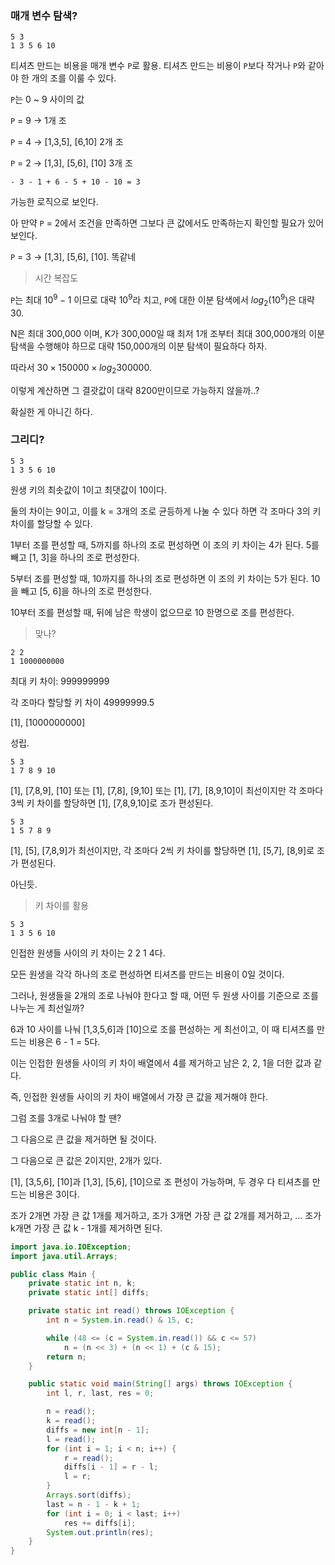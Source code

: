 ### 매개 변수 탐색?

```
5 3
1 3 5 6 10
```

티셔츠 만드는 비용을 매개 변수 `P`로 활용. 티셔츠 만드는 비용이 `P`보다 작거나 `P`와 같아야 한 개의 조를 이룰 수 있다.

`P`는 0 ~ 9 사이의 값

`P` = 9 → 1개 조

`P` = 4 → [1,3,5], [6,10] 2개 조

`P` = 2 → [1,3], [5,6], [10] 3개 조

    - 3 - 1 + 6 - 5 + 10 - 10 = 3

가능한 로직으로 보인다.

아 만약 `P` = 2에서 조건을 만족하면 그보다 큰 값에서도 만족하는지 확인할 필요가 있어 보인다.

`P` = 3 → [1,3], [5,6], [10]. 똑같네

> 시간 복잡도

`P`는 최대 $10^9 - 1$ 이므로 대략 $10^9$라 치고, `P`에 대한 이분 탐색에서 $log_2(10^9)$은 대략 30.

N은 최대 300,000 이며, K가 300,000일 때 최저 1개 조부터 최대 300,000개의 이분 탐색을 수행해야 하므로 대략 150,000개의 이분 탐색이 필요하다 하자.

따라서 $30 × 150000 × log_2{300000}$.

이렇게 계산하면 그 결괏값이 대략 8200만이므로 가능하지 않을까..?

확실한 게 아니긴 하다.

### 그리디?

```
5 3
1 3 5 6 10
```

원생 키의 최솟값이 1이고 최댓값이 10이다.

둘의 차이는 9이고, 이를 k = 3개의 조로 균등하게 나눌 수 있다 하면 각 조마다 3의 키 차이를 할당할 수 있다.

1부터 조를 편성할 때, 5까지를 하나의 조로 편성하면 이 조의 키 차이는 4가 된다. 5를 빼고 [1, 3]을 하나의 조로 편성한다.

5부터 조를 편성할 때, 10까지를 하나의 조로 편성하면 이 조의 키 차이는 5가 된다. 10을 빼고 [5, 6]을 하나의 조로 편성한다.

10부터 조를 편성할 때, 뒤에 남은 학생이 없으므로 10 한명으로 조를 편성한다.

> 맞나?

```
2 2
1 1000000000
```

최대 키 차이: 999999999

각 조마다 할당할 키 차이 49999999.5

[1], [1000000000]

성립.

```
5 3
1 7 8 9 10
```

[1], [7,8,9], [10] 또는 [1], [7,8], [9,10] 또는 [1], [7], [8,9,10]이 최선이지만 각 조마다 3씩 키 차이를 할당하면 [1], [7,8,9,10]로 조가 편성된다.

```
5 3
1 5 7 8 9
```

[1], [5], [7,8,9]가 최선이지만, 각 조마다 2씩 키 차이를 할당하면 [1], [5,7], [8,9]로 조가 편성된다.

아닌듯.

> 키 차이를 활용

```
5 3
1 3 5 6 10
```

인접한 원생들 사이의 키 차이는 2 2 1 4다.

모든 원생을 각각 하나의 조로 편성하면 티셔츠를 만드는 비용이 0일 것이다.

그러나, 원생들을 2개의 조로 나눠야 한다고 할 때, 어떤 두 원생 사이를 기준으로 조를 나누는 게 최선일까?

6과 10 사이를 나눠 [1,3,5,6]과 [10]으로 조를 편성하는 게 최선이고, 이 때 티셔츠를 만드는 비용은 6 - 1 = 5다.

이는 인접한 원생들 사이의 키 차이 배열에서 4를 제거하고 남은 2, 2, 1을 더한 값과 같다.

즉, 인접한 원생들 사이의 키 차이 배열에서 가장 큰 값을 제거해야 한다.

그럼 조를 3개로 나눠야 할 땐?

그 다음으로 큰 값을 제거하면 될 것이다.

그 다음으로 큰 값은 2이지만, 2개가 있다.

[1], [3,5,6], [10]과 [1,3], [5,6], [10]으로 조 편성이 가능하며, 두 경우 다 티셔츠를 만드는 비용은 3이다.

조가 2개면 가장 큰 값 1개를 제거하고, 조가 3개면 가장 큰 값 2개를 제거하고, ... 조가 k개면 가장 큰 값 k - 1개를 제거하면 된다.

```java
import java.io.IOException;
import java.util.Arrays;

public class Main {
	private static int n, k;
	private static int[] diffs;

	private static int read() throws IOException {
		int n = System.in.read() & 15, c;

		while (48 <= (c = System.in.read()) && c <= 57)
			n = (n << 3) + (n << 1) + (c & 15);
		return n;
	}

	public static void main(String[] args) throws IOException {
		int l, r, last, res = 0;

		n = read();
		k = read();
		diffs = new int[n - 1];
		l = read();
		for (int i = 1; i < n; i++) {
			r = read();
			diffs[i - 1] = r - l;
			l = r;
		}
		Arrays.sort(diffs);
		last = n - 1 - k + 1;
		for (int i = 0; i < last; i++)
			res += diffs[i];
		System.out.println(res);
	}
}
```
